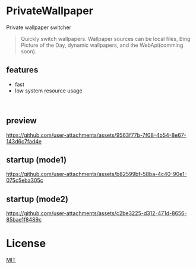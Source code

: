 # PrivateWallpaper
Private wallpaper switcher
> Quickly switch wallpapers. Wallpaper sources can be local files, Bing Picture of the Day, dynamic wallpapers, and the WebApi(comming soon).

## features
* fast
* low system resource usage
<br/>

## preview

https://github.com/user-attachments/assets/9563f77b-7f08-4b54-8e67-143d6c7fad4e




## startup (mode1)

https://github.com/user-attachments/assets/b82599bf-58ba-4c40-90e1-075c5eba305c




## startup (mode2)

https://github.com/user-attachments/assets/c2be3225-d312-471d-8656-85bae1f8489c



# License
[MIT](LICENSE)

